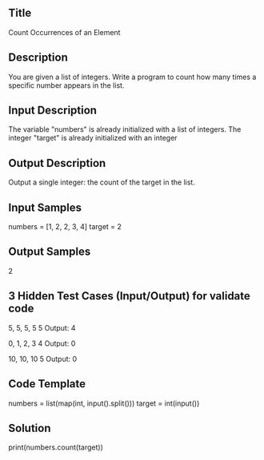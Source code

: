 ## Title
Count Occurrences of an Element

## Description
You are given a list of integers. Write a program to count how many times a specific number appears in the list.

## Input Description
The variable "numbers" is already initialized with a list of integers.
The integer "target" is already initialized with an integer

## Output Description
Output a single integer: the count of the target in the list.

## Input Samples
numbers = [1, 2, 2, 3, 4]
target = 2

## Output Samples
2

## 3 Hidden Test Cases (Input/Output) for validate code
5, 5, 5, 5
5
Output: 4

0, 1, 2, 3
4
Output: 0

10, 10, 10
5
Output: 0


## Code Template
numbers = list(map(int, input().split())) 
target = int(input())


## Solution
print(numbers.count(target))

